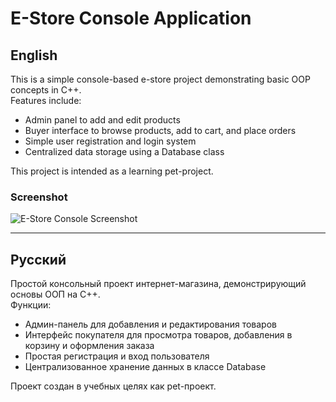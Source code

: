 # E-Store Console Application

## English

This is a simple console-based e-store project demonstrating basic OOP concepts in C++.  
Features include:  
- Admin panel to add and edit products  
- Buyer interface to browse products, add to cart, and place orders  
- Simple user registration and login system  
- Centralized data storage using a Database class

This project is intended as a learning pet-project.

### Screenshot

![E-Store Console Screenshot](Screenshot_2025-06-21_12-11-17.png)

---

## Русский

Простой консольный проект интернет-магазина, демонстрирующий основы ООП на C++.  
Функции:  
- Админ-панель для добавления и редактирования товаров  
- Интерфейс покупателя для просмотра товаров, добавления в корзину и оформления заказа  
- Простая регистрация и вход пользователя  
- Централизованное хранение данных в классе Database

Проект создан в учебных целях как pet-проект.
